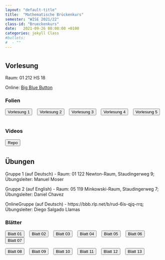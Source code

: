```yaml
---
layout: "default-title"
title:  "Mathematische Brückenkurs"
semester: "WISE 2021/22"
class-id: "Brueckenkurs"
date:   2021-09-26 00:00:00 +0100
categories: jekyll Class
#bullets:
#  - ""
---
```



<!-- <div class="container">
    <div class="center" style="margin-top:1cm; margin-bottom:1cm">
        <h2 class="post-title">29.09.21:</h2>
        <p> Leider hat die Aufnahme während der Vorlesung nicht funktioniert. Ich habe nach der Vorlesung eine neue gemacht (siehe unten). Ich werde morgen etwas anderes versuchen. Wenn es wieder schlecht ist, werde ich ein anderes Video einstellen, und so bald wie möglich posten. Wenn Sie die Möglichkeit haben, würde ich sehr empfehle, an der Vorlesung im präsenz teilzunehmen. Ansonsten werde ich mein Bestes mit diesen Videos geben. Entschuldigung für die Schwierigkeiten. </p>
    </div>
</div> -->


<div class="container">
    <div class="center" style="margin-top:1cm; margin-bottom:1cm">
        <h2 class="post-title">Vorlesung</h2>
        <p> Raum: 01 212 HS 18 </p>
        <p> Online: 
        <a href="https://bbb.rlp.net/b/rud-6i8-jco-pvu"> Big Blue Button
        </a> 
        </p>
        <h3 class="post-subtitle">Folien</h3>
        <p>
        <a href="{{site.baseurl}}/assets/content/Teaching/Brueckenkurs/Vorlesungen/vorl_01.pdf" target="_blank"><button class="button-new shadow">Vorlesung 1</button></a>
        &nbsp;&nbsp;
        <a href="{{site.baseurl}}/assets/content/Teaching/Brueckenkurs/Vorlesungen/vorl_02.pdf" target="_blank"><button class="button-new shadow">Vorlesung 2</button></a>
        &nbsp;&nbsp;
        <a href="{{site.baseurl}}/assets/content/Teaching/Brueckenkurs/Vorlesungen/vorl_03.pdf" target="_blank"><button class="button-new shadow">Vorlesung 3</button></a>
        &nbsp;&nbsp;
        <a href="{{site.baseurl}}/assets/content/Teaching/Brueckenkurs/Vorlesungen/vorl_04.pdf" target="_blank"><button class="button-new shadow">Vorlesung 4</button></a>
        &nbsp;&nbsp;
        <a href="{{site.baseurl}}/assets/content/Teaching/Brueckenkurs/Vorlesungen/vorl_05.pdf" target="_blank"><button class="button-new shadow">Vorlesung 5</button></a>
        &nbsp;&nbsp;
        </p>
        <h3 class="post-subtitle">Videos</h3>
        <p>
        <a href="https://datashare.mpcdf.mpg.de/s/QrOvNL85f2Roca4" target="_blank"><button class="button-new shadow">Repo</button></a>
        <!-- <a href="{{site.baseurl}}/assets/content/Teaching/Brueckenkurs/Vorlesungen/vorl_04.mov" target="_blank"><button class="button-new shadow">Vorlesung 4</button></a>
        &nbsp;&nbsp; -->
        </p>
    </div>
</div>

<div class="container">
    <div class="center"  style="margin-top:1cm; margin-bottom:1cm">
        <h2 class="post-title">Übungen</h2>
        <p> Gruppe 1 (auf Deutsch) - Raum: 01 122 Newton-Raum, Staudingerweg 9; Übungsleiter: Manuel Moser  </p>
        <p> Gruppe 2 (auf English) - Raum: 05 119 Minkowski-Raum, Staudingerweg 7; Übungsleiter: Daniel Chavez </p>
        <p> OnlineGruppe (auf Deutsch) - https://bbb.rlp.net/b/rud-6is-qjq-rrq; Übungsleiter: Diego Salgado Llamas </p>
        <h3 class="post-subtitle">Blätter</h3>
        <p>
        <a href="{{site.baseurl}}/assets/content/Teaching/Brueckenkurs/Uebungsblaetter/Blatt01.pdf" target="_blank"><button class="button-new shadow">Blatt 01</button></a>
        &nbsp;&nbsp;
        <a href="{{site.baseurl}}/assets/content/Teaching/Brueckenkurs/Uebungsblaetter/Blatt02.pdf" target="_blank"><button class="button-new shadow">Blatt 02</button></a>
        &nbsp;&nbsp;
        <a href="{{site.baseurl}}/assets/content/Teaching/Brueckenkurs/Uebungsblaetter/Blatt03.pdf" target="_blank"><button class="button-new shadow">Blatt 03</button></a>
        &nbsp;&nbsp;
        <a href="{{site.baseurl}}/assets/content/Teaching/Brueckenkurs/Uebungsblaetter/Blatt04.pdf" target="_blank"><button class="button-new shadow">Blatt 04</button></a>
        &nbsp;&nbsp; 
        <a href="{{site.baseurl}}/assets/content/Teaching/Brueckenkurs/Uebungsblaetter/Blatt05.pdf" target="_blank"><button class="button-new shadow">Blatt 05</button></a>
        &nbsp;&nbsp; 
        <a href="{{site.baseurl}}/assets/content/Teaching/Brueckenkurs/Uebungsblaetter/Blatt06.pdf" target="_blank"><button class="button-new shadow">Blatt 06</button></a>
        &nbsp;&nbsp; 
        <a href="{{site.baseurl}}/assets/content/Teaching/Brueckenkurs/Uebungsblaetter/Blatt07.pdf" target="_blank"><button class="button-new shadow">Blatt 07</button></a>
        </p>
        <p>
        <a href="{{site.baseurl}}/assets/content/Teaching/Brueckenkurs/Uebungsblaetter/Blatt08.pdf" target="_blank"><button class="button-new shadow">Blatt 08</button></a>
        &nbsp;&nbsp;
        <a href="{{site.baseurl}}/assets/content/Teaching/Brueckenkurs/Uebungsblaetter/Blatt09.pdf" target="_blank"><button class="button-new shadow">Blatt 09</button></a>
        &nbsp;&nbsp;
        <a href="{{site.baseurl}}/assets/content/Teaching/Brueckenkurs/Uebungsblaetter/Blatt10.pdf" target="_blank"><button class="button-new shadow">Blatt 10</button></a>
        &nbsp;&nbsp;
        <a href="{{site.baseurl}}/assets/content/Teaching/Brueckenkurs/Uebungsblaetter/Blatt11.pdf" target="_blank"><button class="button-new shadow">Blatt 11</button></a>
        &nbsp;&nbsp; 
        <a href="{{site.baseurl}}/assets/content/Teaching/Brueckenkurs/Uebungsblaetter/Blatt12.pdf" target="_blank"><button class="button-new shadow">Blatt 12</button></a>
        &nbsp;&nbsp; 
        <a href="{{site.baseurl}}/assets/content/Teaching/Brueckenkurs/Uebungsblaetter/Blatt13.pdf" target="_blank"><button class="button-new shadow">Blatt 13</button></a>
        </p>
    </div>
</div>


